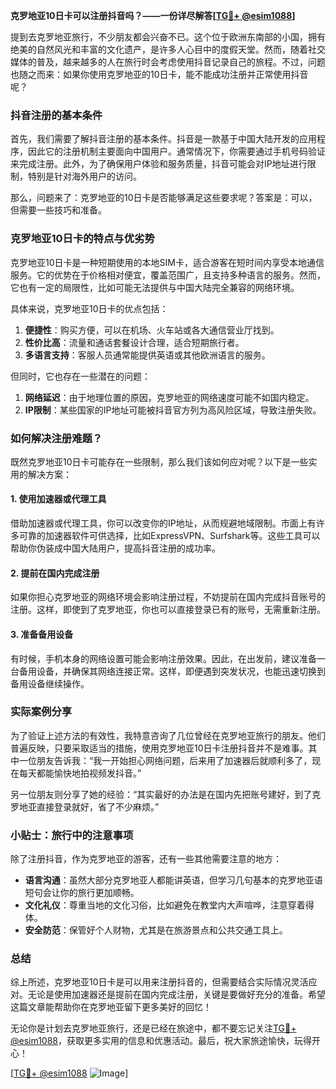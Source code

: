 **克罗地亚10日卡可以注册抖音吗？——一份详尽解答[[TG💪+ @esim1088](https://t.me/s/esim1088)]**

提到去克罗地亚旅行，不少朋友都会兴奋不已。这个位于欧洲东南部的小国，拥有绝美的自然风光和丰富的文化遗产，是许多人心目中的度假天堂。然而，随着社交媒体的普及，越来越多的人在旅行时会考虑使用抖音记录自己的旅程。不过，问题也随之而来：如果你使用克罗地亚的10日卡，能不能成功注册并正常使用抖音呢？

### 抖音注册的基本条件

首先，我们需要了解抖音注册的基本条件。抖音是一款基于中国大陆开发的应用程序，因此它的注册机制主要面向中国用户。通常情况下，你需要通过手机号码验证来完成注册。此外，为了确保用户体验和服务质量，抖音可能会对IP地址进行限制，特别是针对海外用户的访问。

那么，问题来了：克罗地亚的10日卡是否能够满足这些要求呢？答案是：可以，但需要一些技巧和准备。

### 克罗地亚10日卡的特点与优劣势

克罗地亚10日卡是一种短期使用的本地SIM卡，适合游客在短时间内享受本地通信服务。它的优势在于价格相对便宜，覆盖范围广，且支持多种语言的服务。然而，它也有一定的局限性，比如可能无法提供与中国大陆完全兼容的网络环境。

具体来说，克罗地亚10日卡的优点包括：

1. **便捷性**：购买方便，可以在机场、火车站或各大通信营业厅找到。
2. **性价比高**：流量和通话套餐设计合理，适合短期旅行者。
3. **多语言支持**：客服人员通常能提供英语或其他欧洲语言的服务。

但同时，它也存在一些潜在的问题：

1. **网络延迟**：由于地理位置的原因，克罗地亚的网络速度可能不如国内稳定。
2. **IP限制**：某些国家的IP地址可能被抖音官方列为高风险区域，导致注册失败。

### 如何解决注册难题？

既然克罗地亚10日卡可能存在一些限制，那么我们该如何应对呢？以下是一些实用的解决方案：

#### 1. 使用加速器或代理工具

借助加速器或代理工具，你可以改变你的IP地址，从而规避地域限制。市面上有许多可靠的加速器软件可供选择，比如ExpressVPN、Surfshark等。这些工具可以帮助你伪装成中国大陆用户，提高抖音注册的成功率。

#### 2. 提前在国内完成注册

如果你担心克罗地亚的网络环境会影响注册过程，不妨提前在国内完成抖音账号的注册。这样，即使到了克罗地亚，你也可以直接登录已有的账号，无需重新注册。

#### 3. 准备备用设备

有时候，手机本身的网络设置可能会影响注册效果。因此，在出发前，建议准备一台备用设备，并确保其网络连接正常。这样，即便遇到突发状况，也能迅速切换到备用设备继续操作。

### 实际案例分享

为了验证上述方法的有效性，我特意咨询了几位曾经在克罗地亚旅行的朋友。他们普遍反映，只要采取适当的措施，使用克罗地亚10日卡注册抖音并不是难事。其中一位朋友告诉我：“我一开始担心网络问题，后来用了加速器后就顺利多了，现在每天都能愉快地拍视频发抖音。”

另一位朋友则分享了她的经验：“其实最好的办法是在国内先把账号建好，到了克罗地亚直接登录就好，省了不少麻烦。”

### 小贴士：旅行中的注意事项

除了注册抖音，作为克罗地亚的游客，还有一些其他需要注意的地方：

- **语言沟通**：虽然大部分克罗地亚人都能讲英语，但学习几句基本的克罗地亚语短句会让你的旅行更加顺畅。
- **文化礼仪**：尊重当地的文化习俗，比如避免在教堂内大声喧哗，注意穿着得体。
- **安全防范**：保管好个人财物，尤其是在旅游景点和公共交通工具上。

### 总结

综上所述，克罗地亚10日卡是可以用来注册抖音的，但需要结合实际情况灵活应对。无论是使用加速器还是提前在国内完成注册，关键是要做好充分的准备。希望这篇文章能帮助你在克罗地亚留下更多美好的回忆！

无论你是计划去克罗地亚旅行，还是已经在旅途中，都不要忘记关注[TG💪+ @esim1088](https://t.me/s/esim1088)，获取更多实用的信息和优惠活动。最后，祝大家旅途愉快，玩得开心！

[[TG💪+ @esim1088](https://t.me/s/esim1088) ![Image](https://i.postimg.cc/4NQfJmqS/Snipaste-2025-05-13-00-14-12.png)]